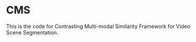 # CMS
This is the code for Contrasting Multi-modal Similarity Framework for Video Scene Segmentation.
